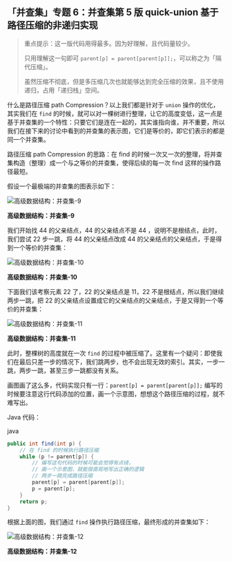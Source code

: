 ## 「并查集」专题 6：并查集第 5 版 quick-union 基于路径压缩的非递归实现

> 重点提示：这一版代码用得最多。因为好理解，且代码量较少。
>
> 只用理解这一句即可 `parent[p] = parent[parent[p]];`，可以称之为「隔代压缩」。
>
> 虽然压缩不彻底，但是多压缩几次也就能够达到完全压缩的效果，且不使用递归，占用「递归栈」空间。

什么是路径压缩 path Compression？以上我们都是针对于 `union` 操作的优化，其实我们在 `find` 的时候，就可以对一棵树进行整理，让它的高度变低，这一点是基于并查集的一个特性：只要它们是连在一起的，其实谁指向谁，并不重要，所以我们在接下来的讨论中看到的并查集的表示图，它们是等价的，即它们表示的都是同一个并查集。

路径压缩 path Compression 的思路：在 find 的时候一次又一次的整理，将并查集构造（整理）成一个与之等价的并查集，使得后续的每一次 find 这样的操作路径最短。

假设一个最极端的并查集的图表示如下：

![高级数据结构：并查集-9](https://liweiwei1419.gitee.io/images/algorithms/union-find-set/%E8%B7%AF%E5%BE%84%E5%8E%8B%E7%BC%A9-1.jpg)

**高级数据结构：并查集-9**

我们开始找 44 的父亲结点，44 的父亲结点不是 44 ，说明不是根结点，此时，我们尝试 22 步一跳，将 44 的父亲结点改成 44 的父亲结点的父亲结点，于是得到一个等价的并查集：

![高级数据结构：并查集-10](https://liweiwei1419.gitee.io/images/algorithms/union-find-set/%E8%B7%AF%E5%BE%84%E5%8E%8B%E7%BC%A9-2.jpg)

**高级数据结构：并查集-10**

下面我们该考察元素 22 了，22 的父亲结点是 11，22 不是根结点，所以我们继续两步一跳，把 22 的父亲结点设置成它的父亲结点的父亲结点，于是又得到一个等价的并查集：

![高级数据结构：并查集-11](https://liweiwei1419.gitee.io/images/algorithms/union-find-set/%E8%B7%AF%E5%BE%84%E5%8E%8B%E7%BC%A9-3.jpg)

**高级数据结构：并查集-11**

此时，整棵树的高度就在一次 `find` 的过程中被压缩了。这里有一个疑问：即使我们在最后只差一步的情况下，我们跳两步，也不会出现无效的索引。其实，一步一跳，两步一跳，甚至三步一跳都没有关系。

画图画了这么多，代码实现只有一行：`parent[p] = parent[parent[p]];` 编写的时候要注意这行代码添加的位置，画一个示意图，想想这个路径压缩的过程，就不难写出。

Java 代码：

java

```java
public int find(int p) {
    // 在 find 的时候执行路径压缩
    while (p != parent[p]) {
        // 编写这句代码的时候可能会觉得有点绕，
        // 画一个示意图，就能很直观地写出正确的逻辑
        // 两步一跳完成路径压缩
        parent[p] = parent[parent[p]];
        p = parent[p];
    }
    return p;
}
```

根据上面的图，我们通过 `find` 操作执行路径压缩，最终形成的并查集如下：

![高级数据结构：并查集-12](https://liweiwei1419.gitee.io/images/algorithms/union-find-set/%E8%B7%AF%E5%BE%84%E5%8E%8B%E7%BC%A9-4.jpg)

**高级数据结构：并查集-12**